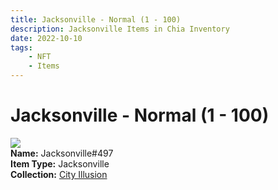 ```yaml
---
title: Jacksonville - Normal (1 - 100)
description: Jacksonville Items in Chia Inventory
date: 2022-10-10
tags:
    - NFT
    - Items
---
```


# Jacksonville - Normal (1 - 100)
<div class="item_thumbnail">
<img loading="lazy" src="https://zadgjpe2sjw7vzr6mbw6nbossonip4etdcvmtepfwqxt24ntlm.arweave.net/y_AZkvJqSbfrmPmBt5oXSk5qH8JMYqsmR5bQvPXGzW8"><br/>
<div><strong>Name:</strong> Jacksonville#497</div>
<div><strong>Item Type:</strong> Jacksonville</div>
<div><strong>Collection:</strong> <a href="https://www.spacescan.io/xch/nft/collection/col1lend2dcn558km4wcwta4xnkfv3xpcmlp9kyt0m909emvfxechlyqdl5ndg">City Illusion</a></div>
</div>

